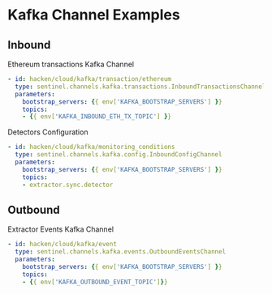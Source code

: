 # Kafka Channel Examples

## Inbound

Ethereum transactions Kafka Channel

```yaml
- id: hacken/cloud/kafka/transaction/ethereum
  type: sentinel.channels.kafka.transactions.InboundTransactionsChannel
  parameters:
    bootstrap_servers: {{ env['KAFKA_BOOTSTRAP_SERVERS'] }}
    topics: 
    - {{ env['KAFKA_INBOUND_ETH_TX_TOPIC'] }}
```

Detectors Configuration

```yaml
- id: hacken/cloud/kafka/monitoring_conditions
  type: sentinel.channels.kafka.config.InboundConfigChannel
  parameters:
    bootstrap_servers: {{ env['KAFKA_BOOTSTRAP_SERVERS'] }}
    topics: 
    - extractor.sync.detector
```

## Outbound

Extractor Events Kafka Channel

```yaml
- id: hacken/cloud/kafka/event
  type: sentinel.channels.kafka.events.OutboundEventsChannel
  parameters:
    bootstrap_servers: {{ env['KAFKA_BOOTSTRAP_SERVERS'] }}
    topics: 
    - {{ env['KAFKA_OUTBOUND_EVENT_TOPIC']}}
```